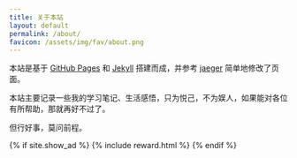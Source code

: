 ```yaml
---
title: 关于本站
layout: default
permalink: /about/
favicon: /assets/img/fav/about.png
---
```


本站是基于 [GitHub Pages](https://pages.github.com/) 和 [Jekyll](http://jekyllrb.com/) 搭建而成，并参考 [jaeger](http://jaeger.itscoder.com/) 简单地修改了页面。

本站主要记录一些我的学习笔记、生活感悟，只为悦己，不为娱人，如果能对各位有所帮助，那就再好不过了。

但行好事，莫问前程。

{% if site.show_ad %}
  {% include reward.html %}
{% endif %}
